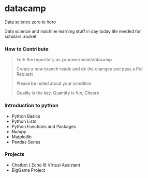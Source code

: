 # datacamp

Data science zero to hero 

Data science and machine learning stuff in day today life needed for scholars :rocket

### How to Contribute

> Fork the repository as yourusername/datacamp
>
> Create a new branch inside and do the changes and pass a Pull Request
>
> Please be noted about your condition
>
> Quality is the key, Quantity is fun, Cheers
>

### Introduction to python

 * Python Basics
 * Python Lists
 * Python Functions and Packages
 * Numpy
 * Matplotlib
 * Pandas Series
 
 
### Projects

  * Chatbot ( Echo II) Virtual Assistant
  * BigGame Project

